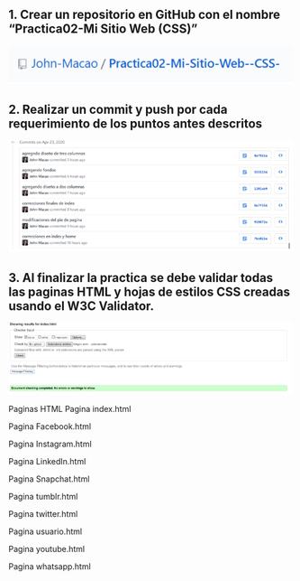 ## 1.	Crear un repositorio en GitHub con el nombre “Practica02-Mi Sitio Web (CSS)”

![1](/imagesReadMe/img1.png?raw=true "Title")

## 2.	Realizar un commit y push por cada requerimiento de los puntos antes descritos
![2](/imagesReadMe/img2.png?raw=true "Title")

## 3.	Al finalizar la practica se debe validar todas las paginas HTML y hojas de estilos CSS creadas usando el W3C Validator.
![2](/imagesReadMe/img3.png?raw=true "Title")

Paginas HTML
Pagina index.html


Pagina Facebook.html


Pagina Instagram.html



Pagina LinkedIn.html


Pagina Snapchat.html



Pagina tumblr.html




Pagina twitter.html




Pagina usuario.html



Pagina youtube.html


Pagina whatsapp.html



































